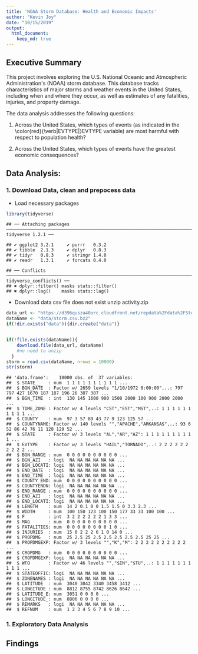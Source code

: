 ```yaml
---
title: 'NOAA Storm Database: Health and Economic Impacts'
author: "Kevin Joy"
date: "10/15/2019"
output: 
  html_document:
    keep_md: true
---
```




## Executive Summary

This project involves exploring the U.S. National Oceanic and Atmospheric Administration's (NOAA) storm database. This database tracks characteristics of major storms and weather events in the United States, including when and where they occur, as well as estimates of any fatalities, injuries, and property damage.  

The data analysis addresses the following questions:

1. Across the United States, which types of events (as indicated in the \color{red}{\verb|EVTYPE|}EVTYPE variable) are most harmful with respect to population health?

2. Across the United States, which types of events have the greatest economic consequences?


## Data Analysis:

### 1. Download Data, clean and prepocess data
- Load necessary packages

```r
library(tidyverse)
```

```
## ── Attaching packages ─────────────────────────────────────────────────────────────────────── tidyverse 1.2.1 ──
```

```
## ✔ ggplot2 3.2.1     ✔ purrr   0.3.2
## ✔ tibble  2.1.3     ✔ dplyr   0.8.3
## ✔ tidyr   0.8.3     ✔ stringr 1.4.0
## ✔ readr   1.3.1     ✔ forcats 0.4.0
```

```
## ── Conflicts ────────────────────────────────────────────────────────────────────────── tidyverse_conflicts() ──
## ✖ dplyr::filter() masks stats::filter()
## ✖ dplyr::lag()    masks stats::lag()
```

- Download data csv file does not exist unzip activity.zip

```r
data_url <- "https://d396qusza40orc.cloudfront.net/repdata%2Fdata%2FStormData.csv.bz2"
dataName <- "data/storm.csv.bz2"
if(!dir.exists("data")){dir.create("data")}


if(!file.exists(dataName)){
    download.file(data_url, dataName)
    #no need to unzip
  }
storm = read.csv(dataName, nrows = 10000)
str(storm)
```

```
## 'data.frame':	10000 obs. of  37 variables:
##  $ STATE__   : num  1 1 1 1 1 1 1 1 1 1 ...
##  $ BGN_DATE  : Factor w/ 2659 levels "1/10/1972 0:00:00",..: 797 797 427 1670 187 187 196 26 387 387 ...
##  $ BGN_TIME  : int  130 145 1600 900 1500 2000 100 900 2000 2000 ...
##  $ TIME_ZONE : Factor w/ 4 levels "CST","EST","MST",..: 1 1 1 1 1 1 1 1 1 1 ...
##  $ COUNTY    : num  97 3 57 89 43 77 9 123 125 57 ...
##  $ COUNTYNAME: Factor w/ 140 levels "","APACHE","ARKANSAS",..: 93 6 52 86 42 76 11 128 129 52 ...
##  $ STATE     : Factor w/ 3 levels "AL","AR","AZ": 1 1 1 1 1 1 1 1 1 1 ...
##  $ EVTYPE    : Factor w/ 3 levels "HAIL","TORNADO",..: 2 2 2 2 2 2 2 2 2 2 ...
##  $ BGN_RANGE : num  0 0 0 0 0 0 0 0 0 0 ...
##  $ BGN_AZI   : logi  NA NA NA NA NA NA ...
##  $ BGN_LOCATI: logi  NA NA NA NA NA NA ...
##  $ END_DATE  : logi  NA NA NA NA NA NA ...
##  $ END_TIME  : logi  NA NA NA NA NA NA ...
##  $ COUNTY_END: num  0 0 0 0 0 0 0 0 0 0 ...
##  $ COUNTYENDN: logi  NA NA NA NA NA NA ...
##  $ END_RANGE : num  0 0 0 0 0 0 0 0 0 0 ...
##  $ END_AZI   : logi  NA NA NA NA NA NA ...
##  $ END_LOCATI: logi  NA NA NA NA NA NA ...
##  $ LENGTH    : num  14 2 0.1 0 0 1.5 1.5 0 3.3 2.3 ...
##  $ WIDTH     : num  100 150 123 100 150 177 33 33 100 100 ...
##  $ F         : int  3 2 2 2 2 2 2 1 3 3 ...
##  $ MAG       : num  0 0 0 0 0 0 0 0 0 0 ...
##  $ FATALITIES: num  0 0 0 0 0 0 0 0 1 0 ...
##  $ INJURIES  : num  15 0 2 2 2 6 1 0 14 0 ...
##  $ PROPDMG   : num  25 2.5 25 2.5 2.5 2.5 2.5 2.5 25 25 ...
##  $ PROPDMGEXP: Factor w/ 3 levels "","K","M": 2 2 2 2 2 2 2 2 2 2 ...
##  $ CROPDMG   : num  0 0 0 0 0 0 0 0 0 0 ...
##  $ CROPDMGEXP: logi  NA NA NA NA NA NA ...
##  $ WFO       : Factor w/ 46 levels "","$IN","$TU",..: 1 1 1 1 1 1 1 1 1 1 ...
##  $ STATEOFFIC: logi  NA NA NA NA NA NA ...
##  $ ZONENAMES : logi  NA NA NA NA NA NA ...
##  $ LATITUDE  : num  3040 3042 3340 3458 3412 ...
##  $ LONGITUDE : num  8812 8755 8742 8626 8642 ...
##  $ LATITUDE_E: num  3051 0 0 0 0 ...
##  $ LONGITUDE_: num  8806 0 0 0 0 ...
##  $ REMARKS   : logi  NA NA NA NA NA NA ...
##  $ REFNUM    : num  1 2 3 4 5 6 7 8 9 10 ...
```


### 1. Exploratory Data Analysis

## Findings


